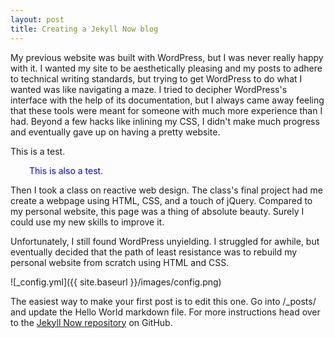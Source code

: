 ```yaml
---
layout: post
title: Creating a Jekyll Now blog
---
```


My previous website was built with WordPress, but I was never really happy with it.  I wanted my site to be aesthetically pleasing and my posts to adhere to technical writing standards, but trying to get WordPress to do what I wanted was like navigating a maze.  I tried to decipher WordPress's interface with the help of its documentation, but I always came away feeling that these tools were meant for someone with much more experience than I had.  Beyond a few hacks like inlining my CSS, I didn't make much progress and eventually gave up on having a pretty website.

<p>This is a test.</p>

<p style="color:blue;margin-left:30px;">This is also a test.</p>

Then I took a class on reactive web design.  The class's final project had me create a webpage using HTML, CSS, and a touch of jQuery.  Compared to my personal website, this page was a thing of absolute beauty.  Surely I could use my new skills to improve it.

Unfortunately, I still found WordPress unyielding.  I struggled for awhile, but eventually decided that the path of least resistance was to rebuild my personal website from scratch using HTML and CSS.

![_config.yml]({{ site.baseurl }}/images/config.png)

The easiest way to make your first post is to edit this one. Go into /_posts/ and update the Hello World markdown file. For more instructions head over to the [Jekyll Now repository](https://github.com/barryclark/jekyll-now) on GitHub.
